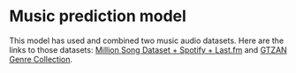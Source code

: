 # Music prediction model

This model has used and combined two music audio datasets. Here are the links to those datasets: [Million Song Dataset + Spotify + Last.fm](https://www.kaggle.com/datasets/undefinenull/million-song-dataset-spotify-lastfm/data) and [GTZAN Genre Collection](https://www.kaggle.com/datasets/carlthome/gtzan-genre-collection).

